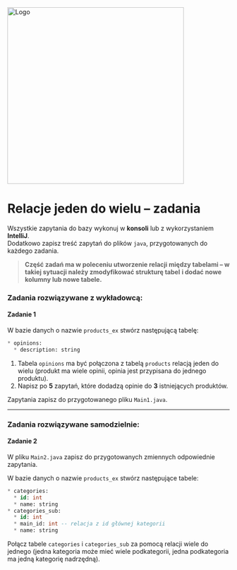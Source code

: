 <img alt="Logo" src="http://coderslab.pl/svg/logo-coderslab.svg" width="400">

#  Relacje jeden do wielu – zadania

Wszystkie zapytania do bazy wykonuj w **konsoli** lub z wykorzystaniem **IntelliJ**.  
Dodatkowo zapisz treść zapytań do plików ``java``, przygotowanych do każdego zadania.  
 
>**Część zadań ma w poleceniu utworzenie relacji między tabelami – w takiej sytuacji należy zmodyfikować strukturę tabel**
>**i dodać nowe kolumny lub nowe tabele.**


### Zadania rozwiązywane z wykładowcą:

#### Zadanie 1

W bazie danych o nazwie ```products_ex``` stwórz następującą tabelę:
```SQL
* opinions:
  * description: string
```

1. Tabela ```opinions``` ma być połączona z tabelą ```products``` relacją jeden do wielu (produkt ma wiele opinii, opinia jest przypisana do jednego produktu).
2. Napisz po **5** zapytań, które dodadzą opinie do **3** istniejących produktów.  

Zapytania zapisz do przygotowanego pliku `Main1.java`.

-----------------------------------------------------------------------------

### Zadania rozwiązywane samodzielnie:

#### Zadanie 2

W pliku `Main2.java` zapisz do przygotowanych zmiennych odpowiednie zapytania.

W bazie danych o nazwie ```products_ex``` stwórz następujące tabele:
```SQL
* categories:
  * id: int
  * name: string
* categories_sub:
  * id: int
  * main_id: int -- relacja z id głównej kategorii
  * name: string
```
Połącz tabele `categories` i `categories_sub` za pomocą relacji wiele do jednego 
(jedna kategoria może mieć wiele podkategorii, jedna podkategoria ma jedną kategorię nadrzędną).
